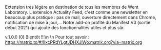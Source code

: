 Extension très légère en destination de tous les membres de Went Laboratory. L'extension Actuality Feed, c'est comme une newsletter en beaucoup plus pratique : pas de mail, 
ouverture directement dans Chrome, notification de mise à jour,... Notre add-on profite du Manifest V3 (sortie début 2021) qui ajoute des fonctionnalités utiles et plus sûr.

v.1.0.0 (0) Bientôt !!!\n \n
Pour tout savoir : https://matrix.to/#/!lxcPRdYLgtJDHXJlWo:matrix.org?via=matrix.org

